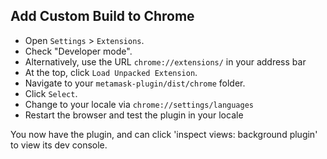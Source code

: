 ## Add Custom Build to Chrome

- Open `Settings` > `Extensions`.
- Check "Developer mode".
- Alternatively, use the URL `chrome://extensions/` in your address bar
- At the top, click `Load Unpacked Extension`.
- Navigate to your `metamask-plugin/dist/chrome` folder.
- Click `Select`.
- Change to your locale via `chrome://settings/languages`
- Restart the browser and test the plugin in your locale

You now have the plugin, and can click 'inspect views: background plugin' to view its dev console.
